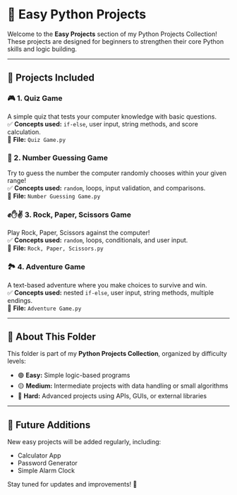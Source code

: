 # 🐍 Easy Python Projects

Welcome to the **Easy Projects** section of my Python Projects Collection!  
These projects are designed for beginners to strengthen their core Python skills and logic building.

---

## 📘 Projects Included

### 🎮 1. Quiz Game
A simple quiz that tests your computer knowledge with basic questions.  
✅ **Concepts used:** `if-else`, user input, string methods, and score calculation.  
📂 **File:** `Quiz Game.py`

### 🎯 2. Number Guessing Game
Try to guess the number the computer randomly chooses within your given range!  
✅ **Concepts used:** `random`, loops, input validation, and comparisons.  
📂 **File:** `Number Guessing Game.py`

### ✊✋✌️ 3. Rock, Paper, Scissors Game
Play Rock, Paper, Scissors against the computer!  
✅ **Concepts used:** `random`, loops, conditionals, and user input.  
📂 **File:** `Rock, Paper, Scissors.py`

### 🏞️ 4. Adventure Game
A text-based adventure where you make choices to survive and win.  
✅ **Concepts used:** nested `if-else`, user input, string methods, multiple endings.  
📂 **File:** `Adventure Game.py`

---

## 🧠 About This Folder
This folder is part of my **Python Projects Collection**, organized by difficulty levels:

- 🟢 **Easy:** Simple logic-based programs  
- 🟡 **Medium:** Intermediate projects with data handling or small algorithms  
- 🔴 **Hard:** Advanced projects using APIs, GUIs, or external libraries  

---

## 🚀 Future Additions
New easy projects will be added regularly, including:

- Calculator App  
- Password Generator  
- Simple Alarm Clock  

Stay tuned for updates and improvements! 💪



